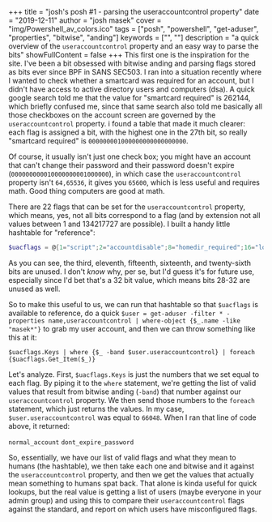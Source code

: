 +++
title = "josh's posh #1 - parsing the useraccountcontrol property"
date = "2019-12-11"
author = "josh masek"
cover = "img/Powershell_av_colors.ico"
tags = ["posh", "powershell", "get-aduser", "properties", "bitwise", "anding"]
keywords = ["", ""]
description = "a quick overview of the `useraccountcontrol` property and an easy way to parse the bits"
showFullContent = false
+++
This first one is the inspiration for the site. I've been a bit obsessed with bitwise anding and parsing flags stored as bits ever since BPF in SANS SEC503. I ran into a situation recently where I wanted to check whether a smartcard was required for an account, but I didn't have access to active directory users and computers (dsa). A quick google search told me that the value for "smartcard required" is 262144, which briefly confused me, since that same search also told me basically all those checkboxes on the account screen are governed by the `useraccountcontrol` property. i found a table that made it much clearer: each flag is assigned a bit, with the highest one in the 27th bit, so really "smartcard required" is `000000001000000000000000000`.

Of course, it usually isn't just one check box; you might have an account that can't change their password and their password doesn't expire (`000000000010000000001000000`), in which case the `useraccountcontrol` property isn't `64,65536`, it gives you `65600`, which is less useful and requires math. Good thing computers are good at math.

There are 22 flags that can be set for the `useraccountcontrol` property, which means, yes, not all bits correspond to a flag (and by extension not all values between 1 and 134217727 are possible). I built a handy little hashtable for "reference":

```powershell
$uacflags = @{1="script";2="accountdisable";8="homedir_required";16="lockout";32="passwd_notreqd";64="passwd_cant_change";128="encrypted_text_pwd_allowed";256="temp_duplicate_account";512="normal_account";2048="interdomain_trust_account";4096="workstation_trust_account";8192="server_trust_account";65536="dont_expire_password";131072="mns_logon_account";262144="smartcard_required";524288="trusted_for_delegation";1048576="not_delegated";2097152="use_des_key_only";4194304="dont_req_preauth";8388608="password_expired";16777216="trusted_to_auth_for_delegation";67108864="partial_secrets_account"}
```

As you can see, the third, eleventh, fifteenth, sixteenth, and twenty-sixth bits are unused. I don't *know* why, per se, but I'd guess it's for future use, especially since I'd bet that's a 32 bit value, which means bits 28-32 are unused as well.

So to make this useful to us, we can run that hashtable so that `$uacflags` is available to reference, do a quick `$user = get-aduser -filter * -properties name,useraccountcontrol | where-object {$_.name -like "masek*"}` to grab my user account, and then we can throw something like this at it:

`$uacflags.Keys | where {$_ -band $user.useraccountcontrol} | foreach {$uacflags.Get_Item($_)}`

Let's analyze. First, `$uacflags.Keys` is just the numbers that we set equal to each flag. By piping it to the `where` statement, we're getting the list of valid values that result from bitwise anding (`-band`) that number against our `useraccountcontrol` property. We then send those numbers to the `foreach` statement, which just returns the values. In my case, `$user.useraccountcontrol` was equal to `66048`. When I ran that line of code above, it returned:

`normal_account`
`dont_expire_password`

So, essentially, we have our list of valid flags and what they mean to humans (the hashtable), we then take each one and bitwise and it against the `useraccountcontrol` property, and then we get the values that actually mean something to humans spat back. That alone is kinda useful for quick lookups, but the real value is getting a list of users (maybe everyone in your admin group) and using this to compare their `useraccountcontrol` flags against the standard, and report on which users have misconfigured flags.